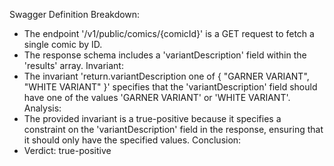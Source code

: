 Swagger Definition Breakdown:
- The endpoint '/v1/public/comics/{comicId}' is a GET request to fetch a single comic by ID.
- The response schema includes a 'variantDescription' field within the 'results' array.
Invariant:
- The invariant 'return.variantDescription one of { "GARNER VARIANT", "WHITE VARIANT" }' specifies that the 'variantDescription' field should have one of the values 'GARNER VARIANT' or 'WHITE VARIANT'.
Analysis:
- The provided invariant is a true-positive because it specifies a constraint on the 'variantDescription' field in the response, ensuring that it should only have the specified values.
Conclusion:
- Verdict: true-positive
